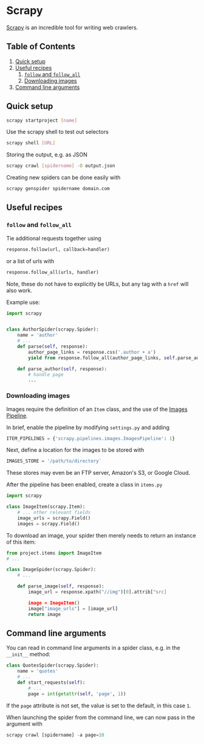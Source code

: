 # Scrapy

[Scrapy](https://docs.scrapy.org/en/latest/index.html) is an incredible tool for writing web crawlers.

<!--BEGIN TOC-->
## Table of Contents
1. [Quick setup](#quick-setup)
2. [Useful recipes](#useful-recipes)
    1. [`follow` and `follow_all`](#follow-and-follow_all)
    2. [Downloading images](#downloading-images)
3. [Command line arguments](#command-line-arguments)

<!--END TOC-->


## Quick setup
```bash
scrapy startproject [name]
```

Use the scrapy shell to test out selectors
```bash
scrapy shell [URL]
```

Storing the output, e.g. as JSON
```bash
scrapy crawl [spidername] -O output.json
```

Creating new spiders can be done easily with
```bash
scrapy genspider spidername domain.com
```

## Useful recipes

### `follow` and `follow_all`
Tie additional requests together using 
```py
response.follow(url, callback=handler)
```
or a list of urls with
```py
response.follow_all(urls, handler)
```
Note, these do not have to explicitly be URLs, but any tag with a `href` will also work.

Example use:
```py
import scrapy


class AuthorSpider(scrapy.Spider):
    name = 'author'
    # ... 
    def parse(self, response):
        author_page_links = response.css('.author + a')
        yield from response.follow_all(author_page_links, self.parse_author)

    def parse_author(self, response):
        # handle page
        ...
```

### Downloading images
Images require the definition of an `Item` class, and the use of the [Images Pipeline](https://docs.scrapy.org/en/latest/topics/media-pipeline.html#using-the-images-pipeline).

In brief, enable the pipeline by modifying `settings.py` and adding
```py
ITEM_PIPELINES = {'scrapy.pipelines.images.ImagesPipeline': 1}
```

Next, define a location for the images to be stored with
```py
IMAGES_STORE = '/path/to/directory`
```
These stores may even be an FTP server, Amazon's S3, or Google Cloud.

After the pipeline has been enabled, create a class in `items.py`
```py
import scrapy

class ImageItem(scrapy.Item):
    # ... other relevant fields 
    image_urls = scrapy.Field()
    images = scrapy.Field()
```

To download an image, your spider then merely needs to return an instance of this item:
```py
from project.items import ImageItem
# ... 

class ImageSpider(scrapy.Spider):
    # ... 

    def parse_image(self, response):
        image_url = response.xpath("//img")[0].attrib["src]

        image = ImageItem()
        image["image_urls"] = [image_url]
        return image 
```


## Command line arguments
You can read in command line arguments in a spider class, e.g. in the `__init__` method:
```py
class QuotesSpider(scrapy.Spider):
    name = 'quotes'
    # ...
    def start_requests(self):
        # ...
        page = int(getattr(self, 'page', 1))
```
If the `page` attribute is not set, the value is set to the default, in this case `1`.

When launching the spider from the command line, we can now pass in the argument with
```py
scrapy crawl [spidername] -a page=10
```
